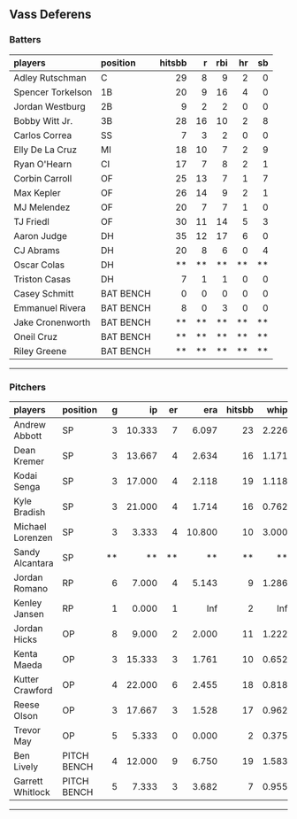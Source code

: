## Vass Deferens

### Batters

 
|players           |position  | hitsbb|  r| rbi| hr| sb| 
|:-----------------|:---------|------:|--:|---:|--:|--:| 
|Adley Rutschman   |C         |     29|  8|   9|  2|  0| 
|Spencer Torkelson |1B        |     20|  9|  16|  4|  0| 
|Jordan Westburg   |2B        |      9|  2|   2|  0|  0| 
|Bobby Witt Jr.    |3B        |     28| 16|  10|  2|  8| 
|Carlos Correa     |SS        |      7|  3|   2|  0|  0| 
|Elly De La Cruz   |MI        |     18| 10|   7|  2|  9| 
|Ryan O'Hearn      |CI        |     17|  7|   8|  2|  1| 
|Corbin Carroll    |OF        |     25| 13|   7|  1|  7| 
|Max Kepler        |OF        |     26| 14|   9|  2|  1| 
|MJ Melendez       |OF        |     20|  7|   7|  1|  0| 
|TJ Friedl         |OF        |     30| 11|  14|  5|  3| 
|Aaron Judge       |DH        |     35| 12|  17|  6|  0| 
|CJ Abrams         |DH        |     20|  8|   6|  0|  4| 
|Oscar Colas       |DH        |     **| **|  **| **| **| 
|Triston Casas     |DH        |      7|  1|   1|  0|  0| 
|Casey Schmitt     |BAT BENCH |      0|  0|   0|  0|  0| 
|Emmanuel Rivera   |BAT BENCH |      8|  0|   3|  0|  0| 
|Jake Cronenworth  |BAT BENCH |     **| **|  **| **| **| 
|Oneil Cruz        |BAT BENCH |     **| **|  **| **| **| 
|Riley Greene      |BAT BENCH |     **| **|  **| **| **| 


* * *

### Pitchers

 
|players          |position    |  g|     ip| er|    era| hitsbb|  whip| so|  w| sv| 
|:----------------|:-----------|--:|------:|--:|------:|------:|-----:|--:|--:|--:| 
|Andrew Abbott    |SP          |  3| 10.333|  7|  6.097|     23| 2.226| 13|  0|  0| 
|Dean Kremer      |SP          |  3| 13.667|  4|  2.634|     16| 1.171| 16|  1|  0| 
|Kodai Senga      |SP          |  3| 17.000|  4|  2.118|     19| 1.118| 21|  2|  0| 
|Kyle Bradish     |SP          |  3| 21.000|  4|  1.714|     16| 0.762| 18|  1|  0| 
|Michael Lorenzen |SP          |  3|  3.333|  4| 10.800|     10| 3.000|  3|  0|  1| 
|Sandy Alcantara  |SP          | **|     **| **|     **|     **|    **| **| **| **| 
|Jordan Romano    |RP          |  6|  7.000|  4|  5.143|      9| 1.286|  8|  0|  2| 
|Kenley Jansen    |RP          |  1|  0.000|  1|    Inf|      2|   Inf|  0|  0|  0| 
|Jordan Hicks     |OP          |  8|  9.000|  2|  2.000|     11| 1.222| 10|  0|  0| 
|Kenta Maeda      |OP          |  3| 15.333|  3|  1.761|     10| 0.652| 21|  2|  0| 
|Kutter Crawford  |OP          |  4| 22.000|  6|  2.455|     18| 0.818| 28|  0|  0| 
|Reese Olson      |OP          |  3| 17.667|  3|  1.528|     17| 0.962| 19|  2|  0| 
|Trevor May       |OP          |  5|  5.333|  0|  0.000|      2| 0.375|  7|  0|  2| 
|Ben Lively       |PITCH BENCH |  4| 12.000|  9|  6.750|     19| 1.583| 10|  0|  0| 
|Garrett Whitlock |PITCH BENCH |  5|  7.333|  3|  3.682|      7| 0.955|  7|  0|  1| 


* * *


